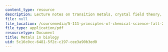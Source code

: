 ```yaml
---
content_type: resource
description: Lecture notes on transition metals, crystal field theory, and magnetism.
file: null
file_location: /coursemedia/5-111-principles-of-chemical-science-fall-2008/5c16c0cc64815f2cc197cee3a90b3ed0_lecnotes29.pdf
file_type: application/pdf
resourcetype: Document
title: Metals in biology
uid: 5c16c0cc-6481-5f2c-c197-cee3a90b3ed0
---
```

